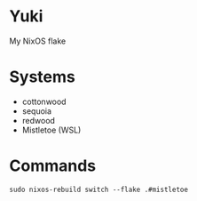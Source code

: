 # Yuki 
My NixOS flake

# Systems
- cottonwood
- sequoia 
- redwood
- Mistletoe (WSL)

# Commands
`sudo nixos-rebuild switch --flake .#mistletoe`